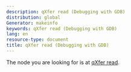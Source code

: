 ```yaml
---
description: qXfer read (Debugging with GDB)
distribution: global
Generator: makeinfo
keywords: qXfer read (Debugging with GDB)
lang: en
resource-type: document
title: qXfer read (Debugging with GDB)
---
```

The node you are looking for is at [qXfer read](General-Query-Packets.html#qXfer-read).
